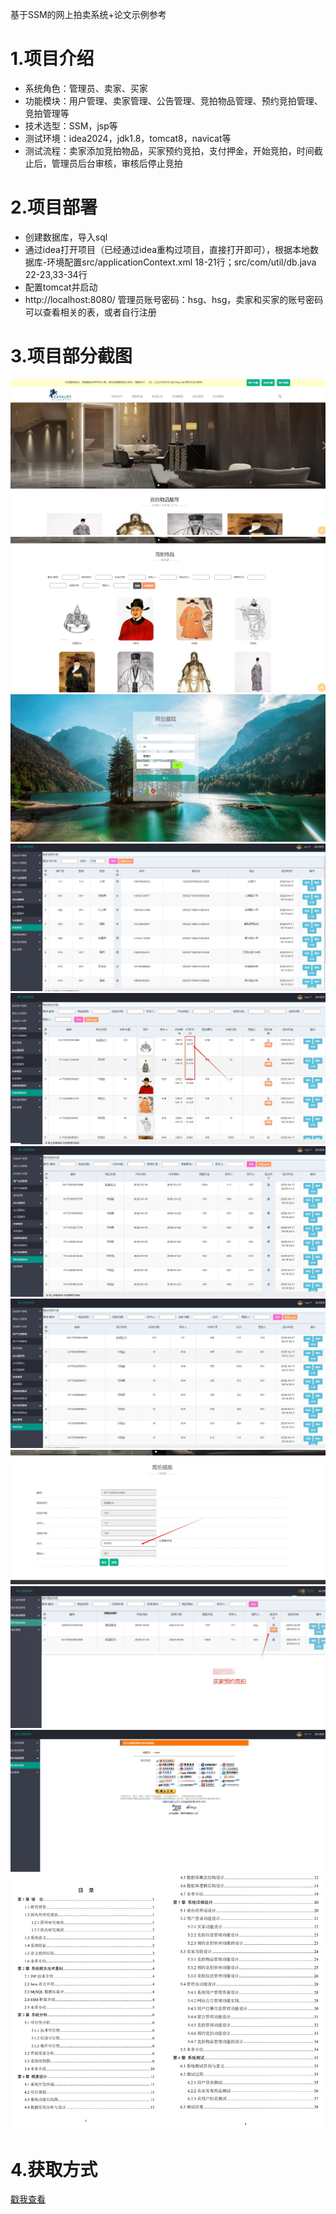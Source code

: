 基于SSM的网上拍卖系统+论文示例参考
# 1.项目介绍
- 系统角色：管理员、卖家、买家
- 功能模块：用户管理、卖家管理、公告管理、竞拍物品管理、预约竞拍管理、竞拍管理等
- 技术选型：SSM，jsp等
- 测试环境：idea2024，jdk1.8，tomcat8，navicat等
- 测试流程：卖家添加竞拍物品，买家预约竞拍，支付押金，开始竞拍，时间截止后，管理员后台审核，审核后停止竞拍
# 2.项目部署
- 创建数据库，导入sql
- 通过idea打开项目（已经通过idea重构过项目，直接打开即可），根据本地数据库-环境配置src/applicationContext.xml 18-21行；src/com/util/db.java 22-23,33-34行
- 配置tomcat并启动
- http://localhost:8080/ 管理员账号密码：hsg、hsg，卖家和买家的账号密码可以查看相关的表，或者自行注册
# 3.项目部分截图
![输入图片说明](1.png)
![输入图片说明](2.png)
![输入图片说明](3.png)
![输入图片说明](4.png)
![输入图片说明](5.png)
![输入图片说明](6.png)
![输入图片说明](7.png)
![输入图片说明](8.png)
![输入图片说明](9.png)
![输入图片说明](91.png)
![输入图片说明](92.png)

# 4.获取方式
[戳我查看](https://gitee.com/aven999/mall)
